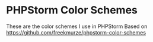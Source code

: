 # PHPStorm Color Schemes

These are the color schemes I use in PHPStorm
Based on https://github.com/freekmurze/phpstorm-color-schemes
